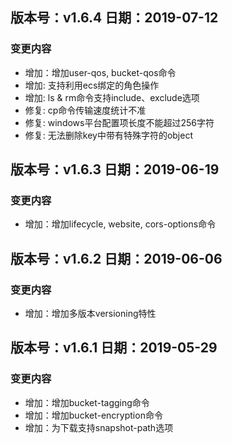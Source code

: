 ## 版本号：v1.6.4 日期：2019-07-12
### 变更内容
 - 增加：增加user-qos, bucket-qos命令
 - 增加: 支持利用ecs绑定的角色操作
 - 增加: ls & rm命令支持include、exclude选项
 - 修复: cp命令传输速度统计不准
 - 修复: windows平台配置项长度不能超过256字符
 - 修复: 无法删除key中带有特殊字符的object
 
## 版本号：v1.6.3 日期：2019-06-19
### 变更内容
 - 增加：增加lifecycle, website, cors-options命令

## 版本号：v1.6.2 日期：2019-06-06
### 变更内容
 - 增加：增加多版本versioning特性
 
## 版本号：v1.6.1 日期：2019-05-29
### 变更内容
 - 增加：增加bucket-tagging命令
 - 增加：增加bucket-encryption命令
 - 增加：为下载支持snapshot-path选项
